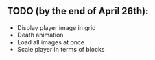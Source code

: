 ## TODO (by the end of April 26th):
- Display player image in grid
- Death animation
- Load all images at once
- Scale player in terms of blocks

